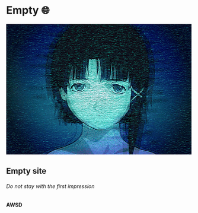# Empty :globe_with_meridians:
![](dir1/Lainnoise.gif)

## Empty site
###### Do not stay with the first impression

**AWSD**

